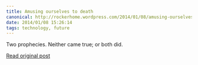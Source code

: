 ```yaml
---
title: Amusing ourselves to death
canonical: http://rockerhome.wordpress.com/2014/01/08/amusing-ourselves-to-death/
date: 2014/01/08 15:26:14
tags: technology, future
---
```

Two prophecies. Neither came true; or both did.

[Read original post](http://onthepathofknowledge.wordpress.com/2014/01/03/amusing-ourselves-to-death/)